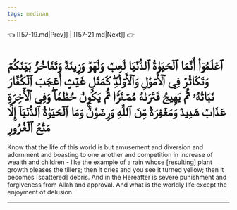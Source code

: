 ```yaml
---
tags: medinan
---
```


👈 [[57-19.md|Prev]] | [[57-21.md|Next]] 👉

# ٱعۡلَمُوٓاْ أَنَّمَا ٱلۡحَيَوٰةُ ٱلدُّنۡيَا لَعِبٞ وَلَهۡوٞ وَزِينَةٞ وَتَفَاخُرُۢ بَيۡنَكُمۡ وَتَكَاثُرٞ فِي ٱلۡأَمۡوَٰلِ وَٱلۡأَوۡلَٰدِۖ كَمَثَلِ غَيۡثٍ أَعۡجَبَ ٱلۡكُفَّارَ نَبَاتُهُۥ ثُمَّ يَهِيجُ فَتَرَىٰهُ مُصۡفَرّٗا ثُمَّ يَكُونُ حُطَٰمٗاۖ وَفِي ٱلۡأٓخِرَةِ عَذَابٞ شَدِيدٞ وَمَغۡفِرَةٞ مِّنَ ٱللَّهِ وَرِضۡوَٰنٞۚ وَمَا ٱلۡحَيَوٰةُ ٱلدُّنۡيَآ إِلَّا مَتَٰعُ ٱلۡغُرُورِ

Know that the life of this world is but amusement and diversion and adornment and boasting to one another and competition in increase of wealth and children - like the example of a rain whose [resulting] plant growth pleases the tillers; then it dries and you see it turned yellow; then it becomes [scattered] debris. And in the Hereafter is severe punishment and forgiveness from Allah and approval. And what is the worldly life except the enjoyment of delusion

---

